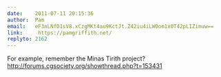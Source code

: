 ```yaml
---
date:    2011-07-11 20:15:36
author:  Pam
email:   eF3nLNfD1sV8.xCzgMKt4au9KctJt.Z42iu4iLWOom1x0T42pLIZimuw==
link:     https://pamgriffith.net/
replyto: 2162
---
```


For example, remember the Minas Tirith project?
<a href="http://forums.cgsociety.org/showthread.php?t=153431">http://forums.cgsociety.org/showthread.php?t=153431</a>
